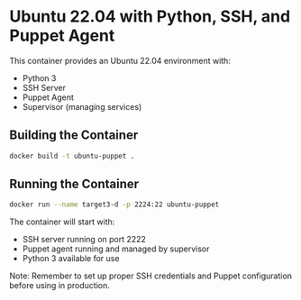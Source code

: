 # Ubuntu 22.04 with Python, SSH, and Puppet Agent

This container provides an Ubuntu 22.04 environment with:
- Python 3
- SSH Server
- Puppet Agent
- Supervisor (managing services)

## Building the Container

```bash
docker build -t ubuntu-puppet .
```

## Running the Container

```bash
docker run --name target3-d -p 2224:22 ubuntu-puppet
```

The container will start with:
- SSH server running on port 2222
- Puppet agent running and managed by supervisor
- Python 3 available for use

Note: Remember to set up proper SSH credentials and Puppet configuration before using in production.
